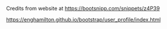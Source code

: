 Credits from website at https://bootsnipp.com/snippets/z4P39

https://enghamilton.github.io/bootstrap/user_profile/index.html
